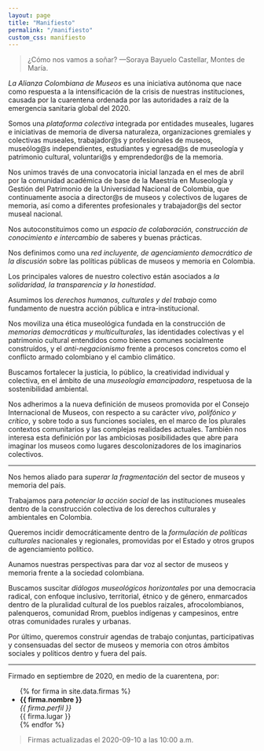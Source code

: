 ```yaml
---
layout: page
title: "Manifiesto"
permalink: "/manifiesto"
custom_css: manifiesto
---
```


> ¿Cómo nos vamos a soñar? —Soraya Bayuelo Castellar, Montes de María.

*La Alianza Colombiana de Museos* es una iniciativa autónoma que nace como respuesta a la intensificación de la crisis de nuestras instituciones, causada por la cuarentena ordenada por las autoridades a raíz de la emergencia sanitaria global del 2020.

Somos una *plataforma colectiva* integrada por entidades museales, lugares e iniciativas de memoria de diversa naturaleza, organizaciones gremiales y colectivas museales, trabajador@s y profesionales de museos, museólog@s independientes, estudiantes y egresad@s de museología y patrimonio cultural, voluntari@s y emprendedor@s de la memoria.

Nos unimos través de una convocatoria inicial lanzada en el mes de abril por la comunidad académica de base de la Maestría en Museología y Gestión del Patrimonio de la Universidad Nacional de Colombia, que continuamente asocia a director@s de museos y colectivos de lugares de memoria, así como a diferentes profesionales y trabajador@s del sector museal nacional.

Nos autoconstituimos como un *espacio de colaboración, construcción de conocimiento e intercambio* de saberes y buenas prácticas. 

Nos definimos como una *red incluyente, de agenciamiento democrático de la discusión* sobre las políticas públicas de museos y memoria en Colombia. 

Los principales valores de nuestro colectivo están asociados a *la solidaridad, la transparencia y la honestidad*.

Asumimos los *derechos humanos, culturales y del trabajo* como fundamento de nuestra acción pública e intra-institucional.  

Nos moviliza una ética museológica fundada en la construcción de *memorias democráticas y multiculturales*, las identidades colectivas y el patrimonio cultural entendidos como bienes comunes socialmente construídos, y el *anti-negacionismo* frente a procesos concretos como el conflicto armado colombiano y el cambio climático. 

Buscamos fortalecer la justicia, lo público, la creatividad individual y colectiva, en el ámbito de una *museología emancipadora*, respetuosa de la sostenibilidad ambiental.

Nos adherimos a la nueva definición de museos promovida por el Consejo Internacional de Museos, con respecto a su carácter *vivo, polifónico y crítico*, y sobre todo a sus funciones sociales, en el marco de los plurales contextos comunitarios y las complejas realidades actuales. También nos interesa esta definición por las ambiciosas posibilidades que abre para imaginar los museos como lugares descolonizadores de los imaginarios colectivos.

***

Nos hemos aliado para *superar la fragmentación* del sector de museos y memoria del país.

Trabajamos para *potenciar la acción social* de las instituciones museales dentro de la construcción colectiva de los derechos culturales y ambientales en Colombia. 

Queremos incidir democráticamente dentro de la *formulación de políticas culturales* nacionales y regionales, promovidas por el Estado y otros grupos de agenciamiento político.

Aunamos nuestras perspectivas para dar voz al sector de museos y memoria frente a la sociedad colombiana. 

Buscamos suscitar *diálogos museológicos horizontales* por una democracia radical, con enfoque inclusivo, territorial, étnico y de género, enmarcados dentro de la pluralidad cultural de los pueblos raizales, afrocolombianos, palenqueros, comunidad Rrom, pueblos indígenas y campesinos, entre otras comunidades rurales y urbanas. 

Por último, queremos construir agendas de trabajo conjuntas, participativas y consensuadas del sector de museos y memoria con otros ámbitos  sociales y políticos dentro y fuera del país. 

***

Firmado en septiembre de 2020, en medio de la cuarentena, por:

<ul>
{% for firma in site.data.firmas %}
    <li>
        <b>{{ firma.nombre }}</b> <br>
        <i>{{ firma.perfil }}</i> <br>
        {{ firma.lugar }}
    </li>
{% endfor %}
</ul>

>Firmas actualizadas el 2020-09-10 a las 10:00 a.m.